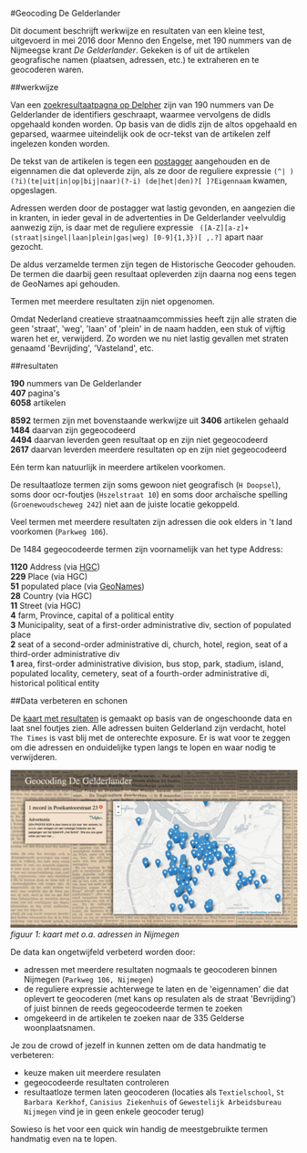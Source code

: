 #Geocoding De Gelderlander

Dit document beschrijft werkwijze en resultaten van een kleine test, uitgevoerd in mei 2016 door Menno den Engelse, met 190 nummers van de Nijmeegse krant _De Gelderlander_. Gekeken is of uit de artikelen geografische namen (plaatsen, adressen, etc.) te extraheren en te geocoderen waren.

##werkwijze

Van een [zoekresultaatpagna op Delpher](http://www.delpher.nl/nl/kranten/results?page=1&maxperpage=500&cql%5B%5D=(ppn+exact+%22401021084%22)&coll=dddtitel) zijn van 190 nummers van De Gelderlander de identifiers geschraapt, waarmee vervolgens de didls opgehaald konden worden. Op basis van de didls zijn de altos opgehaald en geparsed, waarmee uiteindelijk ook de ocr-tekst van de artikelen zelf ingelezen konden worden.

De tekst van de artikelen is tegen een [postagger](http://www.clips.ua.ac.be/pages/pattern-nl) aangehouden en de eigennamen die dat opleverde zijn, als ze door de reguliere expressie `(^| )(?i)(te|uit|in|op|bij|naar)(?-i) (de|het|den)?[ ]?Eigennaam` kwamen, opgeslagen.

Adressen werden door de postagger wat lastig gevonden, en aangezien die in kranten, in ieder geval in de advertenties in De Gelderlander veelvuldig aanwezig zijn, is daar met de reguliere expressie ` ([A-Z][a-z]+(straat|singel|laan|plein|gas|weg) [0-9]{1,3})[ ,.?]` apart naar gezocht.

De aldus verzamelde termen zijn tegen de Historische Geocoder gehouden. De termen die daarbij geen resultaat opleverden zijn daarna nog eens tegen de GeoNames api gehouden.

Termen met meerdere resultaten zijn niet opgenomen.

Omdat Nederland creatieve straatnaamcommissies heeft zijn alle straten die geen 'straat', 'weg', 'laan' of 'plein' in de naam hadden, een stuk of vijftig waren het er, verwijderd. Zo worden we nu niet lastig gevallen met straten genaamd 'Bevrijding', 'Vasteland', etc.

##resultaten

__190__ nummers van De Gelderlander  
__407__ pagina's  
__6058__ artikelen

__8592__ termen zijn met bovenstaande werkwijze uit __3406__ artikelen gehaald  
__1484__ daarvan zijn gegeocodeerd  
__4494__ daarvan leverden geen resultaat op en zijn niet gegeocodeerd  
__2617__ daarvan leverden meerdere resultaten op en zijn niet gegeocodeerd

Eén term kan natuurlijk in meerdere artikelen voorkomen. 

De resultaatloze termen zijn soms gewoon niet geografisch (`H Doopsel`), soms door ocr-foutjes (`Hszelstraat 10`) en soms door archaïsche spelling (`Groenewoudscheweg 242`) niet aan de juiste locatie gekoppeld.

Veel termen met meerdere resultaten zijn adressen die ook elders in 't land voorkomen (`Parkweg 106`). 

De 1484 gegeocodeerde termen zijn voornamelijk van het type Address:

__1120__ Address (via [HGC](http://erfgeo.nl/))  
__229__ Place (via HGC)  
__51__ populated place (via [GeoNames](http://www.geonames.org/))  
__28__ Country (via HGC)  
__11__ Street (via HGC)  
__4__ farm, Province, capital of a political entity  
__3__ Municipality, seat of a first-order administrative div, section of populated place  
__2__ seat of a second-order administrative di, church, hotel, region, seat of a third-order administrative div  
__1__ area, first-order administrative division, bus stop, park, stadium, island, populated locality, cemetery, seat of a fourth-order administrative di, historical political entity

##Data verbeteren en schonen

De [kaart met resultaten](http://islandsofmeaning.nl/projects/gelderlander/) is gemaakt op basis van de ongeschoonde data en laat snel foutjes zien. Alle adressen buiten Gelderland zijn verdacht, hotel `The Times` is vast blij met de onterechte exposure. Er is wat voor te zeggen om die adressen en onduidelijke typen langs te lopen en waar nodig te verwijderen.

![gelderlander resultaten](../images/gelderlander.jpg)
_figuur 1: kaart met o.a. adressen in Nijmegen_

De data kan ongetwijfeld verbeterd worden door:

- adressen met meerdere resultaten nogmaals te geocoderen binnen Nijmegen (`Parkweg 106, Nijmegen`)
- de reguliere expressie achterwege te laten en de 'eigennamen' die dat oplevert te geocoderen (met kans op resulaten als de straat 'Bevrijding') of juist binnen de reeds gegeocodeerde termen te zoeken
- omgekeerd in de artikelen te zoeken naar de 335 Gelderse woonplaatsnamen.

Je zou de crowd of jezelf in kunnen zetten om de data handmatig te verbeteren: 

- keuze maken uit meerdere resulaten
- gegeocodeerde resultaten controleren
- resultaatloze termen laten geocoderen (locaties als `Textielschool`, `St Barbara Kerkhof`, `Canisius Ziekenhuis` of `Gewestelijk Arbeidsbureau Nijmegen` vind je in geen enkele geocoder terug)

Sowieso is het voor een quick win handig de meestgebruikte termen handmatig even na te lopen.




